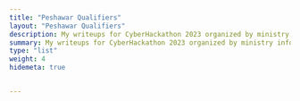 ```yaml
---
title: "Peshawar Qualifiers"
layout: "Peshawar Qualifiers"
description: My writeups for CyberHackathon 2023 organized by ministry information technology, Government of Pakistan.
summary: My writeups for CyberHackathon 2023 organized by ministry information technology, Government of Pakistan.
type: "list"
weight: 4
hidemeta: true


---
```


